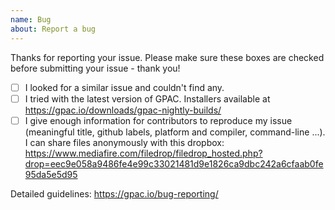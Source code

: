 ```yaml
---
name: Bug
about: Report a bug
---
```

Thanks for reporting your issue. Please make sure these boxes are checked before submitting your issue - thank you!

- [ ] I looked for a similar issue and couldn't find any.
- [ ] I tried with the latest version of GPAC. Installers available at https://gpac.io/downloads/gpac-nightly-builds/
- [ ] I give enough information for contributors to reproduce my issue (meaningful title, github labels, platform and compiler, command-line ...). I can share files anonymously with this dropbox: https://www.mediafire.com/filedrop/filedrop_hosted.php?drop=eec9e058a9486fe4e99c33021481d9e1826ca9dbc242a6cfaab0fe95da5e5d95

Detailed guidelines: https://gpac.io/bug-reporting/
